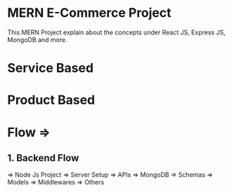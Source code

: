 # MERN E-Commerce Project

This MERN Project explain about the concepts under React JS, Express JS, MongoDB and more.

# Service Based

# Product Based

# Flow =>

## 1. Backend Flow

=> Node Js Project
=> Server Setup
=> APIs
=> MongoDB
=> Schemas
=> Models
=> Middlewares
=> Others
